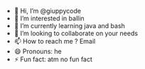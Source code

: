 - 👋 Hi, I’m @giuppycode
- 👀 I’m interested in ballin 
- 🌱 I’m currently learning java and bash
- 💞️ I’m looking to collaborate on your needs
- 📫 How to reach me ? Email
- 😄 Pronouns: he
- ⚡ Fun fact: atm no fun fact

<!---
giuppycode/giuppycode is a ✨ special ✨ repository because its `README.md` (this file) appears on your GitHub profile.
You can click the Preview link to take a look at your changes.
--->
